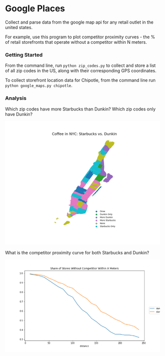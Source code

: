 # Google Places

Collect and parse data from the google map api for any retail outlet in the united states.

For example, use this program to plot competitor proximity curves - the % of retail storefronts that operate without a competitor within N meters.

### Getting Started

From the command line, run `python zip_codes.py` to collect and store a list of all zip codes in the US, along with their corresponding GPS coordinates.

To collect storefront location data for Chipotle, from the command line run `python google_maps.py chipotle`.

### Analysis

Which zip codes have more Starbucks than Dunkin? Which zip codes only have Dunkin?

![image](https://github.com/BrandonEmmerich/google_maps/blob/master/analysis/zip_code_winners.png)

What is the competitor proximity curve for both Starbucks and Dunkin?

![image](https://github.com/BrandonEmmerich/google_maps/blob/master/analysis/competitor_proximity_curve.png)
